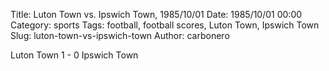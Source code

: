 Title: Luton Town vs. Ipswich Town, 1985/10/01
Date: 1985/10/01 00:00
Category: sports
Tags: football, football scores, Luton Town, Ipswich Town
Slug: luton-town-vs-ipswich-town
Author: carbonero


Luton Town 1 - 0 Ipswich Town
